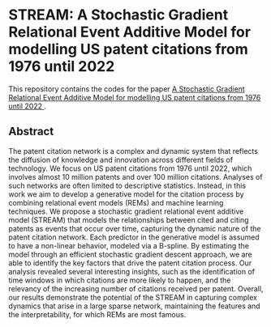 # STREAM: A Stochastic Gradient Relational Event Additive Model for modelling US patent citations from 1976 until 2022

This repository contains the codes for the paper [A Stochastic Gradient Relational Event Additive Model for modelling US patent citations from 1976 until 2022
](https://arxiv.org/abs/2303.07961).

## Abstract 

The patent citation network is a complex and dynamic system that reflects the diffusion of knowledge and innovation across different fields of technology. We focus on US patent citations from 1976 until 2022, which involves almost 10 million patents and over 100 million citations. Analyses of such networks are often limited to descriptive statistics. 
Instead, in this work we aim to develop a generative model for the citation process by combining relational event models (REMs) and machine learning techniques. We propose a stochastic gradient relational event additive model (STREAM) that models the relationships between cited and citing patents as events that occur over time, capturing the dynamic nature of the patent citation network. Each predictor in the generative model is assumed to have a non-linear behavior, modeled via a B-spline. By estimating the model through an efficient stochastic gradient descent approach, we are able to identify the key factors that drive the patent citation process. 
Our analysis revealed several interesting insights, such as the identification of time windows in which citations are more likely to happen, and the relevancy of the increasing number of citations received per patent. Overall, our results demonstrate the potential of the STREAM in capturing complex dynamics that arise in a large sparse network, maintaining the features and the interpretability, for which REMs are most famous.

